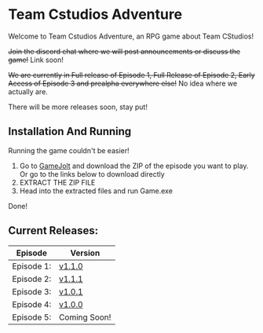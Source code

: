 # Team Cstudios Adventure

Welcome to Team Cstudios Adventure, an RPG game about Team CStudios!

~~Join the discord chat where we will post announcements or discuss the game!~~ Link soon!

~~We are currently in Full release of Episode 1, Full Release of Episode 2, Early Access of Episode 3 and prealpha everywhere else!~~ No idea where we actually are.

There will be more releases soon, stay put!

## Installation And Running

Running the game couldn't be easier!

1) Go to [GameJolt](https://gamejolt.com/games/team-cstudios-adventure/122093) and download the ZIP of the episode you want to play. Or go to the links below to download directly<br/>
2) EXTRACT THE ZIP FILE<br/>
3) Head into the extracted files and run Game.exe

Done!

## Current Releases:
Episode|Version
---|----
Episode 1:| [v1.1.0](https://gamejolt.com/games/team-cstudios-adventure/122093/download/build/438007)
Episode 2:| [v1.1.1](https://gamejolt.com/games/team-cstudios-adventure/122093/download/build/437661)
Episode 3:| [v1.0.1](https://gamejolt.com/games/team-cstudios-adventure/122093/download/build/531794)
Episode 4:| [v1.0.0](https://gamejolt.com/games/team-cstudios-adventure/122093/download/build/494849)
Episode 5:| Coming Soon!

